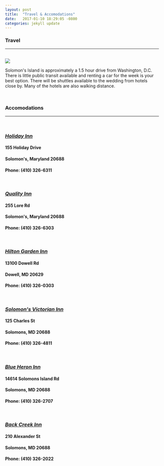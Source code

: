 ```yaml
---
layout: post
title:  "Travel & Accomodations"
date:   2017-01-10 18:29:05 -0800
categories: jekyll update
---
```

<h3>Travel</h3>
<hr>
<br>
<img src="{{ "/assets/img/solomonstravel.jpg" | prepend: site.baseurl| prepend: site.url }}">
<br>
<p>Solomon's Island is approximately a 1.5 hour drive from Washington, D.C. There is little public transit available and renting a car for the week is your best option. There will be shuttles available to the wedding from hotels close by. Many of the hotels are also walking distance.</p>
<br>

<h3>Accomodations</h3>
<hr>
<br>
<h3><i><a href="http://www.hisolomons.com/home">Holiday Inn</a></i></h3>
<h4 class="schedule">155 Holiday Drive</h4>
<h4 class="schedule">Solomon's, Maryland 20688</h4>
<h4 class="schedule">Phone: (410) 326-6311</h4>

<br>
<h3><i><a href="https://www.choicehotels.com/maryland/solomons/quality-inn-hotels/md414?source=pmfyelp&pmf=yelp">Quality Inn</a></i></h3>
<h4 class="schedule">255 Lore Rd </h4>
<h4 class="schedule">Solomon's, Maryland 20688</h4>
<h4 class="schedule">Phone: (410) 326-6303</h4>

<br>
<h3><i><a href="http://hiltongardeninn3.hilton.com/en/hotels/maryland/hilton-garden-inn-solomons-DCASOGI/index.html">Hilton Garden Inn</a></i></h3>
<h4 class="schedule">13100 Dowell Rd</h4>
<h4 class="schedule">Dowell, MD 20629</h4>
<h4 class="schedule">Phone: (410) 326-0303</h4>

<br>
<h3><i><a href="http://solomonsvictorianinn.com">Solomon's Victorian Inn</a></i></h3>
<h4 class="schedule">125 Charles St</h4>
<h4 class="schedule">Solomons, MD 20688</h4>
<h4 class="schedule">Phone: (410) 326-4811</h4>

<br>
<h3><i><a href="http://blueheronbandb.com">Blue Heron Inn</a></i></h3>
<h4 class="schedule">14614 Solomons Island Rd</h4>
<h4 class="schedule">Solomons, MD 20688</h4>
<h4 class="schedule">Phone: (410) 326-2707</h4>

<br>
<h3><i><a href="http://backcreekinnbnb.com">Back Creek Inn</a></i></h3>
<h4 class="schedule">210 Alexander St</h4>
<h4 class="schedule">Solomons, MD 20688</h4>
<h4 class="schedule">Phone: (410) 326-2022</h4>


